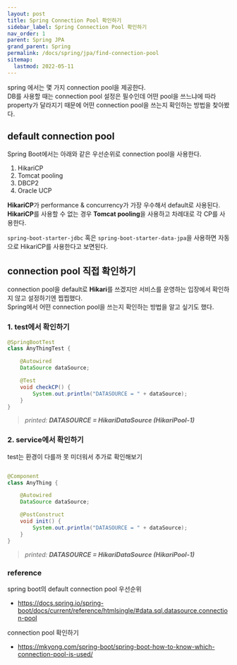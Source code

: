 ```yaml
---
layout: post
title: Spring Connection Pool 확인하기
sidebar_label: Spring Connection Pool 확인하기
nav_order: 1
parent: Spring JPA
grand_parent: Spring
permalink: /docs/spring/jpa/find-connection-pool
sitemap:
  lastmod: 2022-05-11
---
```


spring 에서는 몇 가지 connection pool을 제공한다.  
DB를 사용할 때는 connection pool 설정은 필수인데 어떤 pool을 쓰느냐에 따라 property가 달라지기 때문에 어떤 connection pool을 쓰는지 확인하는 방법을 찾아봤다.

## default connection pool

Spring Boot에서는 아래와 같은 우선순위로 connection pool을 사용한다.

1. HikariCP
2. Tomcat pooling
3. DBCP2
4. Oracle UCP

**HikariCP**가 performance & concurrency가 가장 우수해서 default로 사용된다.  
**HikariCP**를 사용할 수 없는 경우 **Tomcat pooling**을 사용하고 차례대로 각 CP를 사용한다.

`spring-boot-starter-jdbc` 혹은 `spring-boot-starter-data-jpa`을 사용하면 자동으로 HikariCP를 사용한다고 보면된다.


## connection pool 직접 확인하기

connection pool을 default로 **Hikari**를 쓰겠지만 서비스를 운영하는 입장에서 확인하지 않고 설정하기엔 찝찝했다.  
Spring에서 어떤 connection pool을 쓰는지 확인하는 방법을 알고 싶기도 했다.

### 1. test에서 확인하기

```java
@SpringBootTest
class AnyThingTest {

    @Autowired
    DataSource dataSource;

    @Test
    void checkCP() {
        System.out.println("DATASOURCE = " + dataSource);
    }
}
```
> *printed:  **DATASOURCE = HikariDataSource (HikariPool-1)***

### 2. service에서 확인하기

test는 환경이 다를까 못 미더워서 추가로 확인해보기

```java

@Component
class AnyThing {

    @Autowired
    DataSource dataSource;

    @PostConstruct
    void init() {
        System.out.println("DATASOURCE = " + dataSource);
    }
}

```
> *printed:  **DATASOURCE = HikariDataSource (HikariPool-1)***


### reference

spring boot의 default connection pool 우선순위
- https://docs.spring.io/spring-boot/docs/current/reference/htmlsingle/#data.sql.datasource.connection-pool

connection pool 확인하기
- https://mkyong.com/spring-boot/spring-boot-how-to-know-which-connection-pool-is-used/